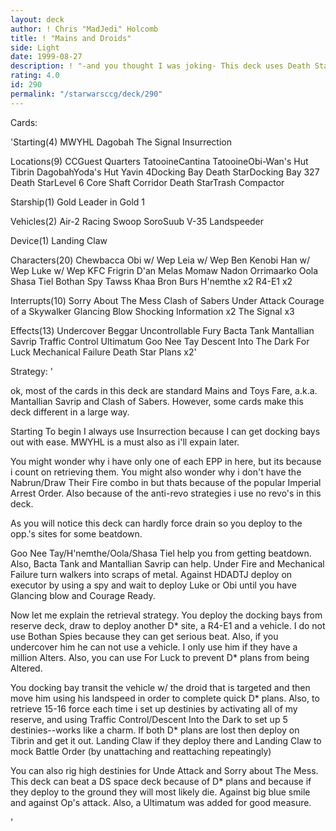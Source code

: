 ```yaml
---
layout: deck
author: ! Chris "MadJedi" Holcomb
title: ! "Mains and Droids"
side: Light
date: 1999-08-27
description: ! "-and you thought I was joking- This deck uses Death Star Plans and MWYHL for a deadly regenerating combo."
rating: 4.0
id: 290
permalink: "/starwarsccg/deck/290"
---
```

Cards: 

'Starting(4)
MWYHL
Dagobah
The Signal
Insurrection

Locations(9)
CCGuest Quarters
TatooineCantina
TatooineObi-Wan's Hut
Tibrin
DagobahYoda's Hut
Yavin 4Docking Bay
Death StarDocking Bay 327
Death StarLevel 6 Core Shaft Corridor
Death StarTrash Compactor

Starship(1)
Gold Leader in Gold 1

Vehicles(2)
Air-2 Racing Swoop
SoroSuub V-35 Landspeeder

Device(1)
Landing Claw

Characters(20)
Chewbacca
Obi w/ Wep
Leia w/ Wep
Ben Kenobi
Han w/ Wep
Luke w/ Wep
KFC
Frigrin D'an
Melas
Momaw Nadon
Orrimaarko
Oola
Shasa Tiel
Bothan Spy
Tawss Khaa
Bron Burs
H'nemthe x2
R4-E1 x2

Interrupts(10)
Sorry About The Mess
Clash of Sabers
Under Attack
Courage of a Skywalker
Glancing Blow
Shocking Information x2
The Signal x3

Effects(13)
Undercover
Beggar
Uncontrollable Fury
Bacta Tank
Mantallian Savrip
Traffic Control
Ultimatum
Goo Nee Tay
Descent Into The Dark
For Luck
Mechanical Failure
Death Star Plans x2'

Strategy: '

ok, most of the cards in this deck are standard Mains and Toys Fare, a.k.a. Mantallian Savrip and Clash of Sabers.  However, some cards make this deck different in a large way.

Starting
To begin I always use Insurrection because I can get docking bays out with ease.  MWYHL is a must also as i'll expain later.

You might wonder why i have only one of each EPP in here, but its because i count on retrieving them.  You might also wonder why i don't have the Nabrun/Draw Their Fire combo in but thats because of the popular Imperial Arrest Order.  Also because of the anti-revo strategies i use no revo's in this deck.

As you will notice this deck can hardly force drain so you deploy to the opp.'s sites for some beatdown.

Goo Nee Tay/H'nemthe/Oola/Shasa Tiel help you from getting beatdown.  Also, Bacta Tank and Mantallian Savrip can help.  Under Fire and Mechanical Failure turn walkers into scraps of metal.  Against HDADTJ deploy on executor by using a spy and wait to deploy Luke or Obi until you have Glancing blow and Courage Ready.

Now let me explain the retrieval strategy. You deploy the docking bays from reserve deck, draw to deploy another D* site, a R4-E1 and a vehicle.  I do not use Bothan Spies because they can get serious beat.	Also, if you undercover him he can not use a vehicle.  I only use him if they have a million Alters.  Also, you can use For Luck to prevent D* plans from being Altered.

You docking bay transit the vehicle w/ the droid that is targeted and then move him using his landspeed in order to complete quick D* plans.  Also, to retrieve 15-16 force each time i set up destinies by activating all of my reserve, and using Traffic Control/Descent Into the Dark to set up 5 destinies--works like a charm.  If both D* plans are lost then deploy on Tibrin and get it out.  Landing Claw if they deploy there and Landing Claw to mock Battle Order (by unattaching and reattaching repeatingly)

You can also rig high destinies for Unde Attack and Sorry about The Mess.  This deck can beat a DS space deck because of D* plans and because if they deploy to the ground they will most likely die.  Against big blue smile and against Op's attack.  Also, a Ultimatum was added for good measure.







'
